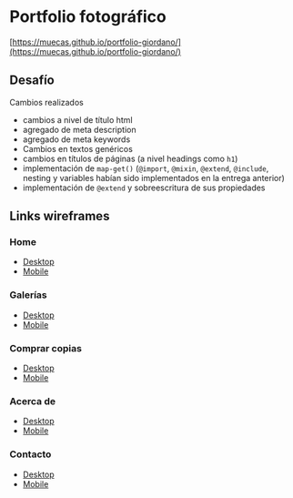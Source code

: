 # Portfolio fotográfico

[https://muecas.github.io/portfolio-giordano/](https://muecas.github.io/portfolio-giordano/)

## Desafío

Cambios realizados

- cambios a nivel de título html
- agregado de meta description
- agregado de meta keywords
- Cambios en textos genéricos
- cambios en títulos de páginas (a nivel headings como `h1`)
- implementación de `map-get()` (`@import`, `@mixin`, `@extend`, `@include`, nesting y variables habían sido implementados en la entrega anterior)
- implementación de `@extend` y sobreescritura de sus propiedades

## Links wireframes

### Home
- [Desktop](https://wireframe.cc/GGMXWV)
- [Mobile](https://wireframe.cc/lWe81g)

### Galerías
- [Desktop](https://wireframe.cc/jKx6bR)
- [Mobile](https://wireframe.cc/FLRoJ9)

### Comprar copias
- [Desktop](https://wireframe.cc/0cT7NR)
- [Mobile](https://wireframe.cc/eX4n73)

### Acerca de
- [Desktop](https://wireframe.cc/u2yoMx)
- [Mobile](https://wireframe.cc/MFstLV)

### Contacto
- [Desktop](https://wireframe.cc/uGLNV1)
- [Mobile](https://wireframe.cc/o5v0Ju)